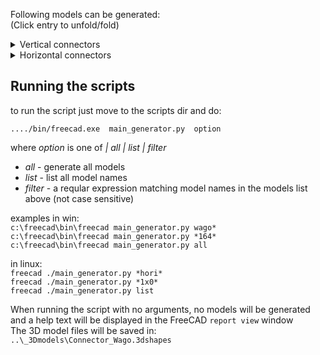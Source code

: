 Following models can be generated:    
(Click entry to unfold/fold)  
<details>  
  <summary>Vertical connectors</summary>  

- Wago_734-132_1x02_P3.50mm_Vertical
- Wago_734-133_1x03_P3.50mm_Vertical
- Wago_734-134_1x04_P3.50mm_Vertical
- Wago_734-135_1x05_P3.50mm_Vertical
- Wago_734-136_1x06_P3.50mm_Vertical
- Wago_734-137_1x07_P3.50mm_Vertical
- Wago_734-138_1x08_P3.50mm_Vertical
- Wago_734-139_1x09_P3.50mm_Vertical
- Wago_734-140_1x10_P3.50mm_Vertical
- Wago_734-141_1x11_P3.50mm_Vertical
- Wago_734-142_1x12_P3.50mm_Vertical
- Wago_734-143_1x13_P3.50mm_Vertical
- Wago_734-144_1x14_P3.50mm_Vertical
- Wago_734-146_1x16_P3.50mm_Vertical
- Wago_734-148_1x18_P3.50mm_Vertical
- Wago_734-150_1x20_P3.50mm_Vertical
- Wago_734-154_1x24_P3.50mm_Vertical
</details>

<details>  
  <summary>Horizontal connectors</summary>
      
- Wago_734-162_1x02_P3.50mm_Horizontal
- Wago_734-163_1x03_P3.50mm_Horizontal
- Wago_734-164_1x04_P3.50mm_Horizontal
- Wago_734-165_1x05_P3.50mm_Horizontal
- Wago_734-166_1x06_P3.50mm_Horizontal
- Wago_734-167_1x07_P3.50mm_Horizontal
- Wago_734-168_1x08_P3.50mm_Horizontal
- Wago_734-169_1x09_P3.50mm_Horizontal
- Wago_734-170_1x10_P3.50mm_Horizontal
- Wago_734-171_1x11_P3.50mm_Horizontal
- Wago_734-172_1x12_P3.50mm_Horizontal
- Wago_734-173_1x13_P3.50mm_Horizontal
- Wago_734-174_1x14_P3.50mm_Horizontal
- Wago_734-176_1x16_P3.50mm_Horizontal
- Wago_734-178_1x18_P3.50mm_Horizontal
- Wago_734-180_1x20_P3.50mm_Horizontal
- Wago_734-184_1x24_P3.50mm_Horizontal
</details>

## Running the scripts
      

to run the script just move to the scripts dir and do:

`..../bin/freecad.exe  main_generator.py  option`       

where *option* is one of *| all | list | filter*      
- *all* - generate all models    
- *list* - list all model names     
- *filter* - a reqular expression matching model names in the models list above (not case sensitive)   
     
examples in win:    
`c:\freecad\bin\freecad main_generator.py wago*`            
`c:\freecad\bin\freecad main_generator.py *164*`           
`c:\freecad\bin\freecad main_generator.py all`        
        
in linux:   
`freecad ./main_generator.py *hori*`           
`freecad ./main_generator.py *1x0*`          
`freecad ./main_generator.py list`              
       
         
When running the script with no arguments, no models will be generated and a help text will be displayed in the FreeCAD `report view` window     
The 3D model files will be saved in:    
`..\_3Dmodels\Connector_Wago.3dshapes`    


